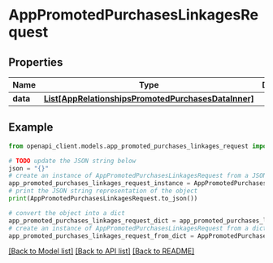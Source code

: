# AppPromotedPurchasesLinkagesRequest


## Properties

Name | Type | Description | Notes
------------ | ------------- | ------------- | -------------
**data** | [**List[AppRelationshipsPromotedPurchasesDataInner]**](AppRelationshipsPromotedPurchasesDataInner.md) |  | 

## Example

```python
from openapi_client.models.app_promoted_purchases_linkages_request import AppPromotedPurchasesLinkagesRequest

# TODO update the JSON string below
json = "{}"
# create an instance of AppPromotedPurchasesLinkagesRequest from a JSON string
app_promoted_purchases_linkages_request_instance = AppPromotedPurchasesLinkagesRequest.from_json(json)
# print the JSON string representation of the object
print(AppPromotedPurchasesLinkagesRequest.to_json())

# convert the object into a dict
app_promoted_purchases_linkages_request_dict = app_promoted_purchases_linkages_request_instance.to_dict()
# create an instance of AppPromotedPurchasesLinkagesRequest from a dict
app_promoted_purchases_linkages_request_from_dict = AppPromotedPurchasesLinkagesRequest.from_dict(app_promoted_purchases_linkages_request_dict)
```
[[Back to Model list]](../README.md#documentation-for-models) [[Back to API list]](../README.md#documentation-for-api-endpoints) [[Back to README]](../README.md)


